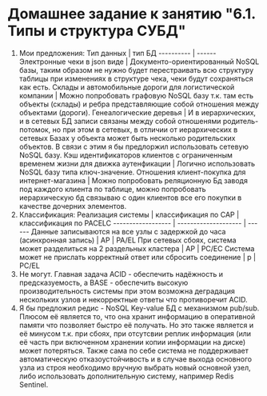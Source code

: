 # Домашнее задание к занятию "6.1. Типы и структура СУБД"
1. Мои предложения:
   Тип данных | тип БД
   ---------- | ------
   Электронные чеки в json виде | Документо-ориентированный NoSQL базы, таким образом не нужно будет перестраивать всю структуру таблицы при изменениях в структуре чека, чеки будут сохраняться как есть.
   Склады и автомобильные дороги для логистической компании | Можно попробовать графовую NoSQL базу т.к. там есть объекты (склады) и ребра представляющие собой отношения между объектами (дороги).
   Генеалогические деревья | И в иерархических, и в сетевых БД записи связаны между собой отношенями родитель-потомок, но при этом в сетевых, в отличии от иерархических в сетевых Базах у объекта может быть несколько родительских объектов. В связи с этим я бы предлоржил использовать сетевую NoSQL базу.
   Кэш идентификаторов клиентов с ограниченным временем жизни для движка аутенфикации | Логично использовать NoSQL базу типа ключ-значение.
   Отношения клиент-покупка для интернет-магазина | Можно попробовать реляционную Бд заводя под каждого клиента по таблице, можно попробовать иерархическую бд связываю с один клиентов все его покупки в качестве дочерних элементов.
2. Классификация:
   Реализация системы | классификация по CAP | классификация по PACELC
   ------------------ | -------------------- | ------
   Данные записываются на все узлы с задержкой до часа (асинхронная запись) | AP | PA/EL
   При сетевых сбоях, система может разделиться на 2 раздельных кластера | AP | PC/EC
   Система может не прислать корректный ответ или сбросить соединение | p | PC/EL
3. Не могут. Главная задача ACID - обеспечить надёжность и предсказуемость, а BASE - обеспечить высокую производительность системы при этом возможна деградация нескольких узлов и некорректные ответы что противоречит ACID.
4. Я бы предложил редис - NoSQL Key-value БД с механизмом pub/sub. Плюсом её является то, что она хранит информацию в оперативной памяти что позволяет быстро её получать. Но это также является и её минусом т.к. при сбоях, при отсутсвии реплик информация (или её часть при включенном хранении копии информации на диске) может потеряться. Также сама по себе система не поддерживает автоматическую отказоустойчивость и в случае выхода основного узла из строя необходимо вручную выбрать новый основной узел, либо использовать дополнительную систему, например Redis Sentinel.